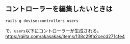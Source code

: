 ## コントローラーを編集したいときは
```
rails g devise:controllers users
```
で、`users`以下にコントローラーが生成される。
https://qiita.com/akasakas/items/138c29fa2cecd271cfe4
